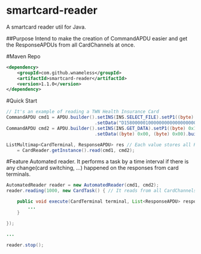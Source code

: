 smartcard-reader
=============
A smartcard reader util for Java.

##Purpose
Intend to make the creation of CommandAPDU easier and get the ResponseAPDUs from all CardChannels at once.

#Maven Repo
```xml
<dependency>
    <groupId>com.github.wnameless</groupId>
    <artifactId>smartcard-reader</artifactId>
    <version>1.1.0</version>
</dependency>
```

#Quick Start
```java
// It's an example of reading a TWN Health Insurance Card
CommandAPDU cmd1 = APDU.builder().setINS(INS.SELECT_FILE).setP1((byte) 0x04)
                                 .setData("D1580000010000000000000000001100").build(); // Lc field is set automatically by given data length
CommandAPDU cmd2 = APDU.builder().setINS(INS.GET_DATA).setP1((byte) 0x11)
                                 .setData((byte) 0x00, (byte) 0x00).build();          // It's fine to use a byte array to set the data

ListMultimap<CardTerminal, ResponseAPDU> res // Each value stores all ResponseAPDUs of a CardTerminal
    = CardReader.getInstance().read(cmd1, cmd2);
```

#Feature
Automated reader. It performs a task by a time interval if there is any change(card switching, ...) happened on the responses from card terminals.
```java
AutomatedReader reader = new AutomatedReader(cmd1, cmd2);
reader.reading(1000, new CardTask() { // It reads from all CardChannels every second(1000ms)

    public void execute(CardTerminal terminal, List<ResponseAPDU> responses) {
        ...
    }

});

...

reader.stop();
```
